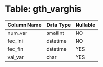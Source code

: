 # Table: gth_varghis

| Column Name | Data Type | Nullable |
|-------------|-----------|----------|
| num_var | smallint | NO |
| fec_ini | datetime | NO |
| fec_fin | datetime | YES |
| val_var | char | YES |
